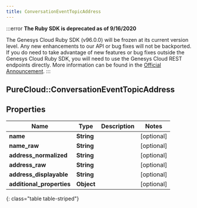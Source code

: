 ```yaml
---
title: ConversationEventTopicAddress
---
```


:::error
**The Ruby SDK is deprecated as of 9/16/2020**

The Genesys Cloud Ruby SDK (v96.0.0) will be frozen at its current version level. Any new enhancements to our API or bug fixes will not be backported. If you do need to take advantage of new features or bug fixes outside the Genesys Cloud Ruby SDK, you will need to use the Genesys Cloud REST endpoints directly. More information can be found in the [Official Announcement](https://developer.mypurecloud.com/forum/t/announcement-genesys-cloud-ruby-sdk-end-of-life/8850).
:::


## PureCloud::ConversationEventTopicAddress

## Properties

|Name | Type | Description | Notes|
|------------ | ------------- | ------------- | -------------|
| **name** | **String** |  | [optional] |
| **name_raw** | **String** |  | [optional] |
| **address_normalized** | **String** |  | [optional] |
| **address_raw** | **String** |  | [optional] |
| **address_displayable** | **String** |  | [optional] |
| **additional_properties** | **Object** |  | [optional] |
{: class="table table-striped"}


